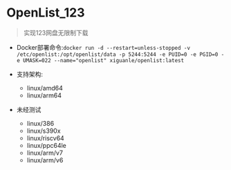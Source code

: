 # OpenList_123
> 实现123网盘无限制下载
- Docker部署命令:`docker run -d --restart=unless-stopped -v /etc/openlist:/opt/openlist/data -p 5244:5244 -e PUID=0 -e PGID=0 -e UMASK=022 --name="openlist" xiguanle/openlist:latest`

- 支持架构:
  - linux/amd64
  - linux/arm64
- 未经测试
  - linux/386
  - linux/s390x
  - linux/riscv64
  - linux/ppc64le
  - linux/arm/v7
  - linux/arm/v6
